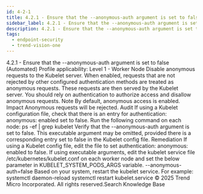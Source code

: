 ```yaml
---
id: 4-2-1
title: 4.2.1 - Ensure that the --anonymous-auth argument is set to false (Automated)
sidebar_label: 4.2.1 - Ensure that the --anonymous-auth argument is set to false (Automated)
description: 4.2.1 - Ensure that the --anonymous-auth argument is set to false (Automated)
tags:
  - endpoint-security
  - trend-vision-one
---
```


 4.2.1 - Ensure that the --anonymous-auth argument is set to false (Automated) Profile applicability: Level 1 - Worker Node Disable anonymous requests to the Kubelet server. When enabled, requests that are not rejected by other configured authentication methods are treated as anonymous requests. These requests are then served by the Kubelet server. You should rely on authentication to authorize access and disallow anonymous requests. Note By default, anonymous access is enabled. Impact Anonymous requests will be rejected. Audit If using a Kubelet configuration file, check that there is an entry for authentication: anonymous: enabled set to false. Run the following command on each node: ps -ef | grep kubelet Verify that the --anonymous-auth argument is set to false. This executable argument may be omitted, provided there is a corresponding entry set to false in the Kubelet config file. Remediation If using a Kubelet config file, edit the file to set authentication: anonymous: enabled to false. If using executable arguments, edit the kubelet service file /etc/kubernetes/kubelet.conf on each worker node and set the below parameter in KUBELET_SYSTEM_PODS_ARGS variable. --anonymous-auth=false Based on your system, restart the kubelet service. For example: systemctl daemon-reload systemctl restart kubelet.service © 2025 Trend Micro Incorporated. All rights reserved.Search Knowledge Base